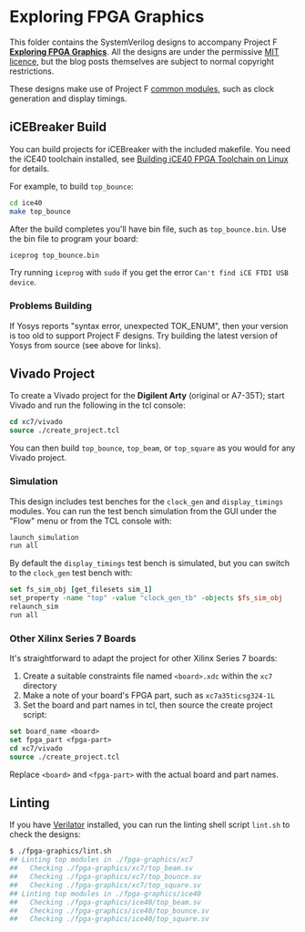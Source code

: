 # Exploring FPGA Graphics

This folder contains the SystemVerilog designs to accompany Project F **[Exploring FPGA Graphics](https://projectf.io/posts/fpga-graphics/)**. All the designs are under the permissive [MIT licence](../LICENSE), but the blog posts themselves are subject to normal copyright restrictions.

These designs make use of Project F [common modules](../common/), such as clock generation and display timings.

## iCEBreaker Build

You can build projects for iCEBreaker with the included makefile. You need the iCE40 toolchain installed, see [Building iCE40 FPGA Toolchain on Linux](https://projectf.io/posts/building-ice40-fpga-toolchain/) for details.

For example, to build `top_bounce`:

```bash
cd ice40
make top_bounce
```

After the build completes you'll have bin file, such as `top_bounce.bin`. Use the bin file to program your board:

```bash
iceprog top_bounce.bin
```

Try running `iceprog` with `sudo` if you get the error `Can't find iCE FTDI USB device`.

### Problems Building

If Yosys reports "syntax error, unexpected TOK_ENUM", then your version is too old to support Project F designs. Try building the latest version of Yosys from source (see above for links).

## Vivado Project

To create a Vivado project for the **Digilent Arty** (original or A7-35T); start Vivado and run the following in the tcl console:

```tcl
cd xc7/vivado
source ./create_project.tcl
```

You can then build `top_bounce`, `top_beam`, or `top_square` as you would for any Vivado project.

### Simulation

This design includes test benches for the `clock_gen` and `display_timings` modules. You can run the test bench simulation from the GUI under the "Flow" menu or from the TCL console with:

```tcl
launch_simulation
run all
```

By default the `display_timings` test bench is simulated, but you can switch to the `clock_gen` test bench with:

```tcl
set fs_sim_obj [get_filesets sim_1]
set_property -name "top" -value "clock_gen_tb" -objects $fs_sim_obj
relaunch_sim
run all
```

### Other Xilinx Series 7 Boards

It's straightforward to adapt the project for other Xilinx Series 7 boards:

1. Create a suitable constraints file named `<board>.xdc` within the `xc7` directory
2. Make a note of your board's FPGA part, such as `xc7a35ticsg324-1L`
3. Set the board and part names in tcl, then source the create project script:

```tcl
set board_name <board>
set fpga_part <fpga-part>
cd xc7/vivado
source ./create_project.tcl
```

Replace `<board>` and `<fpga-part>` with the actual board and part names.

## Linting

If you have [Verilator](https://www.veripool.org/wiki/verilator) installed, you can run the linting shell script `lint.sh` to check the designs:

```bash
$ ./fpga-graphics/lint.sh
## Linting top modules in ./fpga-graphics/xc7
##   Checking ./fpga-graphics/xc7/top_beam.sv
##   Checking ./fpga-graphics/xc7/top_bounce.sv
##   Checking ./fpga-graphics/xc7/top_square.sv
## Linting top modules in ./fpga-graphics/ice40
##   Checking ./fpga-graphics/ice40/top_beam.sv
##   Checking ./fpga-graphics/ice40/top_bounce.sv
##   Checking ./fpga-graphics/ice40/top_square.sv
```
